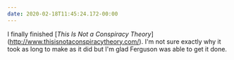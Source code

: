 ```yaml
---
date: 2020-02-18T11:45:24.172-00:00
---
```

I finally finished [_This Is Not a Conspiracy Theory_] (http://www.thisisnotaconspiracytheory.com/). I'm not sure exactly why it took as long to make as it did but I'm glad Ferguson was able to get it done.
